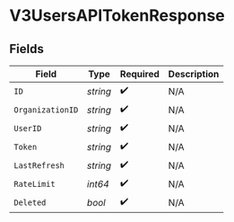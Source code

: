 # V3UsersAPITokenResponse


## Fields

| Field              | Type               | Required           | Description        |
| ------------------ | ------------------ | ------------------ | ------------------ |
| `ID`               | *string*           | :heavy_check_mark: | N/A                |
| `OrganizationID`   | *string*           | :heavy_check_mark: | N/A                |
| `UserID`           | *string*           | :heavy_check_mark: | N/A                |
| `Token`            | *string*           | :heavy_check_mark: | N/A                |
| `LastRefresh`      | *string*           | :heavy_check_mark: | N/A                |
| `RateLimit`        | *int64*            | :heavy_check_mark: | N/A                |
| `Deleted`          | *bool*             | :heavy_check_mark: | N/A                |